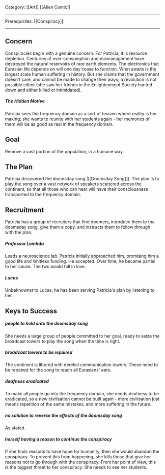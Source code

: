 Category: [[Art]] [[Alien Comic]]
___
Prerequisites: [[Conspiracy]]
___
## Concern
Conspiracies begin with a genuine concern. For Patricia, it is resource depletion. Centuries of over-consumption and mismanagement have destroyed the natural reservoirs of rare earth elements. The electronics that Eurasian life depends on will one day cease to function. What awaits is the largest scale human suffering in history. But she claims that the government doesn't care, and cannot be made to change their ways; a revolution is not possible either (she saw her friends in the Enlightenment Society hunted down and either killed or intimidated). 
##### The Hidden Motive
Patricia sees the frequency domain as a sort of heaven where reality is her making; she wants to reunite with her students again - her memories of them will be as good as real in the frequency domain. 
## Goal
Remove a vast portion of the population, in a humane way. 
## The Plan
Patricia discovered the doomsday song ([[Doomsday Song]]). The plan is to play the song over a vast network of speakers scattered across the continent, so that all those who can hear will have their consciousness transported to the frequency domain. 
## Recruitment
Patricia has a group of recruiters that find doomers, introduce them to the doomsday song, give them a copy, and instructs them to follow through with the plan. 
##### Professor Lambda
Leads a neuroscience lab. Patricia initially approached him, promising him a good life and limitless funding. He accepted. Over time, he became partial to her cause. The two would fall in love. 
##### Lucas 
Unbeknownst to Lucas, he has been serving Patricia's plan by listening to her. 
## Keys to Success
##### people to hold onto the doomsday song
She needs a large group of people committed to her goal, ready to seize the broadcast towers to play the song when the time is right. 
##### broadcast towers to be repaired
The continent is littered with derelict communication towers. These need to be repaired for the song to reach all Eurasians' ears. 
##### deafness eradicated
To make all people go into the frequency domain, she needs deafness to be eradicated, so a new civilisation cannot be built again - more civilisation just means repetition of the same mistakes, and more suffering in the future. 
##### no solution to reverse the effects of the doomsday song
As stated. 
##### herself having a reason to continue the conspiracy
If she finds reasons to have hope for humanity, then she would abandon the conspiracy. To prevent this from happening, she kills those that give her reasons not to go through with the conspiracy. From her point of view, this is the biggest threat to her conspiracy. She needs to see her students. 